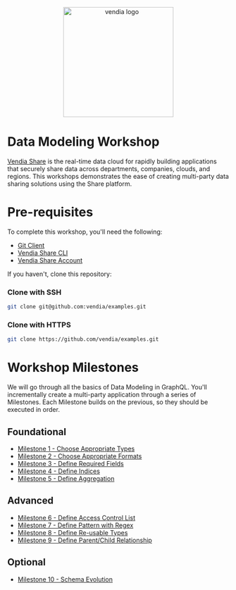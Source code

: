 <p align="center">
  <a href="https://vendia.net/">
    <img src="https://www.vendia.com/images/logo/logo.svg" alt="vendia logo" width="250px">
  </a>
</p>

# Data Modeling Workshop

[Vendia Share](https://www.vendia.net) is the real-time data cloud for rapidly building applications that securely share data across departments, companies, clouds, and regions.  This workshops demonstrates the ease of creating multi-party data sharing solutions using the Share platform.

# Pre-requisites

To complete this workshop, you'll need the following:

* [Git Client](https://git-scm.com/downloads)
* [Vendia Share CLI](https://vendia.net/docs/share/cli)
* [Vendia Share Account](https://share.vendia.net/signup)

If you haven't, clone this repository:

### Clone with SSH

```bash
git clone git@github.com:vendia/examples.git
```

### Clone with HTTPS

```bash
git clone https://github.com/vendia/examples.git
```

# Workshop Milestones

We will go through all the basics of Data Modeling in GraphQL.
You'll incrementally create a multi-party application through a series of Milestones.  Each Milestone builds on the previous, so they should be executed in order.

## Foundational
* [Milestone 1 - Choose Appropriate Types](README-Milestone1.md)
* [Milestone 2 - Choose Appropriate Formats](README-Milestone2.md)
* [Milestone 3 - Define Required Fields](README-Milestone3.md)
* [Milestone 4 - Define Indices](README-Milestone4.md)
* [Milestone 5 - Define Aggregation](README-Milestone5.md)

## Advanced
* [Milestone 6 - Define Access Control List](README-Milestone6.md)
* [Milestone 7 - Define Pattern with Regex](README-Milestone7.md)
* [Milestone 8 - Define Re-usable Types](README-Milestone8.md)
* [Milestone 9 - Define Parent/Child Relationship](README-Milestone9.md)

## Optional
* [Milestone 10 - Schema Evolution](README-Milestone10.md)
